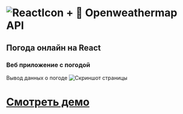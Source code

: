 # ![ReactIcon](https://img.shields.io/badge/-React-333333?style=flat&logo=react) + 🌱 Openweathermap API
## Погода онлайн на React
### Веб приложение с погодой
Вывод данных о погоде 
![Скриншот страницы](https://i.imgur.com/ZCmqRyh.png)
# [Смотреть демо](https://weather-react-seven.vercel.app/)